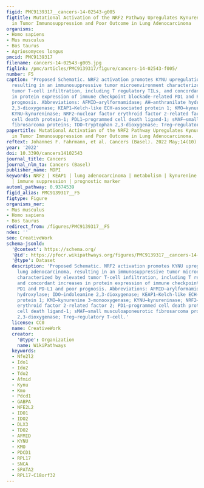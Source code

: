 ```yaml
---
figid: PMC9139317__cancers-14-02543-g005
figtitle: Mutational Activation of the NRF2 Pathway Upregulates Kynureninase Resulting
  in Tumor Immunosuppression and Poor Outcome in Lung Adenocarcinoma
organisms:
- Homo sapiens
- Mus musculus
- Bos taurus
- Agriosomyces longus
pmcid: PMC9139317
filename: cancers-14-02543-g005.jpg
figlink: /pmc/articles/PMC9139317/figure/cancers-14-02543-f005/
number: F5
caption: 'Proposed Schematic. NRF2 activation promotes KYNU upregulation in lung adenocarcinoma,
  resulting in an immunosuppressive tumor microenvironment characterized by elevated
  tumor T-cell infiltration, including T regulatory TILs, and concordant increases
  in protein expression of immune checkpoint blockade-related PD1 and PD-L1 and poor
  prognosis. Abbreviations: AFMID—arylformamidase; AH—anthranilate hydroxylase; IDO—indoleamine
  2,3-dioxygenase; KEAP1—Kelch-like ECH-associated protein 1; KMO—kynurenine 3-monooxygenase;
  KYNU—kynureninase; NRF2—nuclear factor erythroid factor 2-related factor 2; PD1—programmed
  cell death protein-1; PDL1—programmed cell death ligand-1; sMAF—small musculoaponeurotic
  fibrosarcoma proteins; TDO—tryptophan 2,3-dioxygenase; Treg—regulatory T-cell.'
papertitle: Mutational Activation of the NRF2 Pathway Upregulates Kynureninase Resulting
  in Tumor Immunosuppression and Poor Outcome in Lung Adenocarcinoma.
reftext: Johannes F. Fahrmann, et al. Cancers (Basel). 2022 May;14(10):2543.
year: '2022'
doi: 10.3390/cancers14102543
journal_title: Cancers
journal_nlm_ta: Cancers (Basel)
publisher_name: MDPI
keywords: NRF2 | KEAP1 | lung adenocarcinoma | metabolism | kynurenine pathway | kynureninase
  | immune suppression | prognostic marker
automl_pathway: 0.9374539
figid_alias: PMC9139317__F5
figtype: Figure
organisms_ner:
- Mus musculus
- Homo sapiens
- Bos taurus
redirect_from: /figures/PMC9139317__F5
ndex: ''
seo: CreativeWork
schema-jsonld:
  '@context': https://schema.org/
  '@id': https://pfocr.wikipathways.org/figures/PMC9139317__cancers-14-02543-g005.html
  '@type': Dataset
  description: 'Proposed Schematic. NRF2 activation promotes KYNU upregulation in
    lung adenocarcinoma, resulting in an immunosuppressive tumor microenvironment
    characterized by elevated tumor T-cell infiltration, including T regulatory TILs,
    and concordant increases in protein expression of immune checkpoint blockade-related
    PD1 and PD-L1 and poor prognosis. Abbreviations: AFMID—arylformamidase; AH—anthranilate
    hydroxylase; IDO—indoleamine 2,3-dioxygenase; KEAP1—Kelch-like ECH-associated
    protein 1; KMO—kynurenine 3-monooxygenase; KYNU—kynureninase; NRF2—nuclear factor
    erythroid factor 2-related factor 2; PD1—programmed cell death protein-1; PDL1—programmed
    cell death ligand-1; sMAF—small musculoaponeurotic fibrosarcoma proteins; TDO—tryptophan
    2,3-dioxygenase; Treg—regulatory T-cell.'
  license: CC0
  name: CreativeWork
  creator:
    '@type': Organization
    name: WikiPathways
  keywords:
  - Nfe2l2
  - Ido1
  - Ido2
  - Tdo2
  - Afmid
  - Kynu
  - Kmo
  - Pdcd1
  - GABPA
  - NFE2L2
  - IDO1
  - IDO2
  - DLX3
  - TDO2
  - AFMID
  - KYNU
  - KMO
  - PDCD1
  - RPL17
  - SNCA
  - SPATA2
  - RPL17-C18orf32
---
```

